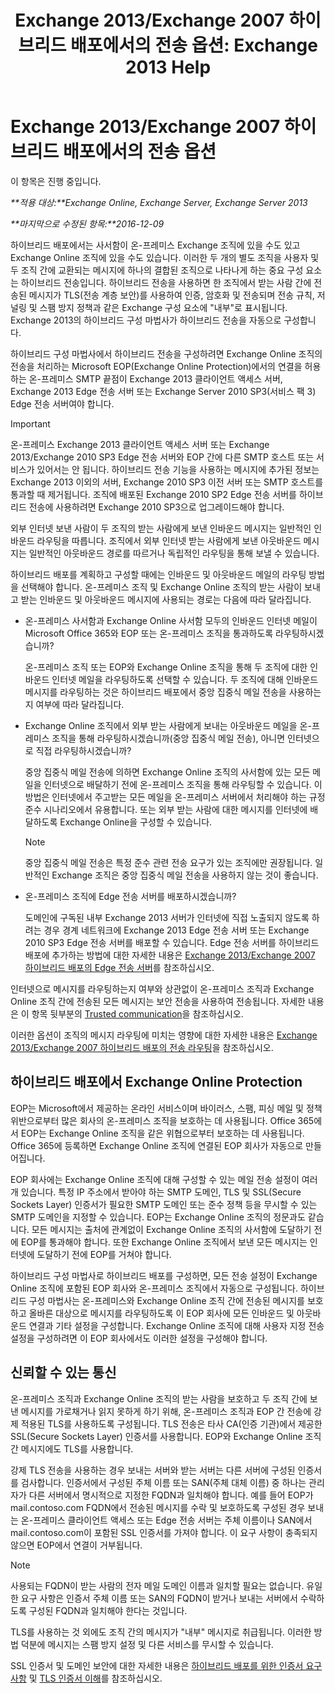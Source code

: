 ﻿---
title: 'Exchange 2013/Exchange 2007 하이브리드 배포에서의 전송 옵션: Exchange 2013 Help'
TOCTitle: Exchange 2013/Exchange 2007 하이브리드 배포에서의 전송 옵션
ms:assetid: 92d9e3ca-8d79-4872-9ff7-0067fcdbd434
ms:mtpsurl: https://technet.microsoft.com/ko-kr/library/Dn151301(v=EXCHG.150)
ms:contentKeyID: 54651853
ms.date: 01/10/2018
mtps_version: v=EXCHG.150
ms.translationtype: HT
---

# Exchange 2013/Exchange 2007 하이브리드 배포에서의 전송 옵션

이 항목은 진행 중입니다.  

_**적용 대상:**Exchange Online, Exchange Server, Exchange Server 2013_

_**마지막으로 수정된 항목:**2016-12-09_

하이브리드 배포에서는 사서함이 온-프레미스 Exchange 조직에 있을 수도 있고 Exchange Online 조직에 있을 수도 있습니다. 이러한 두 개의 별도 조직을 사용자 및 두 조직 간에 교환되는 메시지에 하나의 결합된 조직으로 나타나게 하는 중요 구성 요소는 하이브리드 전송입니다. 하이브리드 전송을 사용하면 한 조직에서 받는 사람 간에 전송된 메시지가 TLS(전송 계층 보안)를 사용하여 인증, 암호화 및 전송되며 전송 규칙, 저널링 및 스팸 방지 정책과 같은 Exchange 구성 요소에 "내부"로 표시됩니다. Exchange 2013의 하이브리드 구성 마법사가 하이브리드 전송을 자동으로 구성합니다.

하이브리드 구성 마법사에서 하이브리드 전송을 구성하려면 Exchange Online 조직의 전송을 처리하는 Microsoft EOP(Exchange Online Protection)에서의 연결을 허용하는 온-프레미스 SMTP 끝점이 Exchange 2013 클라이언트 액세스 서버, Exchange 2013 Edge 전송 서버 또는 Exchange Server 2010 SP3(서비스 팩 3) Edge 전송 서버여야 합니다.


> [!IMPORTANT]
> 온-프레미스 Exchange 2013 클라이언트 액세스 서버 또는 Exchange 2013/Exchange 2010 SP3 Edge 전송 서버와 EOP 간에 다른 SMTP 호스트 또는 서비스가 있어서는 안 됩니다. 하이브리드 전송 기능을 사용하는 메시지에 추가된 정보는 Exchange 2013 이외의 서버, Exchange 2010 SP3 이전 서버 또는 SMTP 호스트를 통과할 때 제거됩니다. 조직에 배포된 Exchange 2010 SP2 Edge 전송 서버를 하이브리드 전송에 사용하려면 Exchange 2010 SP3으로 업그레이드해야 합니다.



외부 인터넷 보낸 사람이 두 조직의 받는 사람에게 보낸 인바운드 메시지는 일반적인 인바운드 라우팅을 따릅니다. 조직에서 외부 인터넷 받는 사람에게 보낸 아웃바운드 메시지는 일반적인 아웃바운드 경로를 따르거나 독립적인 라우팅을 통해 보낼 수 있습니다.

하이브리드 배포를 계획하고 구성할 때에는 인바운드 및 아웃바운드 메일의 라우팅 방법을 선택해야 합니다. 온-프레미스 조직 및 Exchange Online 조직의 받는 사람이 보내고 받는 인바운드 및 아웃바운드 메시지에 사용되는 경로는 다음에 따라 달라집니다.

  - 온-프레미스 사서함과 Exchange Online 사서함 모두의 인바운드 인터넷 메일이 Microsoft Office 365와 EOP 또는 온-프레미스 조직을 통과하도록 라우팅하시겠습니까?
    
    온-프레미스 조직 또는 EOP와 Exchange Online 조직을 통해 두 조직에 대한 인바운드 인터넷 메일을 라우팅하도록 선택할 수 있습니다. 두 조직에 대해 인바운드 메시지를 라우팅하는 것은 하이브리드 배포에서 중앙 집중식 메일 전송을 사용하는지 여부에 따라 달라집니다.

  - Exchange Online 조직에서 외부 받는 사람에게 보내는 아웃바운드 메일을 온-프레미스 조직을 통해 라우팅하시겠습니까(중앙 집중식 메일 전송), 아니면 인터넷으로 직접 라우팅하시겠습니까?
    
    중앙 집중식 메일 전송에 의하면 Exchange Online 조직의 사서함에 있는 모든 메일을 인터넷으로 배달하기 전에 온-프레미스 조직을 통해 라우팅할 수 있습니다. 이 방법은 인터넷에서 주고받는 모든 메일을 온-프레미스 서버에서 처리해야 하는 규정 준수 시나리오에서 유용합니다. 또는 외부 받는 사람에 대한 메시지를 인터넷에 배달하도록 Exchange Online을 구성할 수 있습니다.
    

    > [!NOTE]
    > 중앙 집중식 메일 전송은 특정 준수 관련 전송 요구가 있는 조직에만 권장됩니다. 일반적인 Exchange 조직은 중앙 집중식 메일 전송을 사용하지 않는 것이 좋습니다.



  - 온-프레미스 조직에 Edge 전송 서버를 배포하시겠습니까?
    
    도메인에 구독된 내부 Exchange 2013 서버가 인터넷에 직접 노출되지 않도록 하려는 경우 경계 네트워크에 Exchange 2013 Edge 전송 서버 또는 Exchange 2010 SP3 Edge 전송 서버를 배포할 수 있습니다. Edge 전송 서버를 하이브리드 배포에 추가하는 방법에 대한 자세한 내용은 [Exchange 2013/Exchange 2007 하이브리드 배포의 Edge 전송 서버](edge-transport-servers-in-exchange-2013-exchange-2007-hybrid-deployments-exchange-2013-help.md)를 참조하십시오.

인터넷으로 메시지를 라우팅하는지 여부와 상관없이 온-프레미스 조직과 Exchange Online 조직 간에 전송된 모든 메시지는 보안 전송을 사용하여 전송됩니다. 자세한 내용은 이 항목 뒷부분의 [Trusted communication](transport-options-in-exchange-hybrid-deployments-exchange-2013-help.md)을 참조하십시오.

이러한 옵션이 조직의 메시지 라우팅에 미치는 영향에 대한 자세한 내용은 [Exchange 2013/Exchange 2007 하이브리드 배포의 전송 라우팅](transport-routing-in-exchange-2013-exchange-2007-hybrid-deployments-exchange-2013-help.md)을 참조하십시오.

## 하이브리드 배포에서 Exchange Online Protection

EOP는 Microsoft에서 제공하는 온라인 서비스이며 바이러스, 스팸, 피싱 메일 및 정책 위반으로부터 많은 회사의 온-프레미스 조직을 보호하는 데 사용됩니다. Office 365에서 EOP는 Exchange Online 조직을 같은 위협으로부터 보호하는 데 사용됩니다. Office 365에 등록하면 Exchange Online 조직에 연결된 EOP 회사가 자동으로 만들어집니다.

EOP 회사에는 Exchange Online 조직에 대해 구성할 수 있는 메일 전송 설정이 여러 개 있습니다. 특정 IP 주소에서 받아야 하는 SMTP 도메인, TLS 및 SSL(Secure Sockets Layer) 인증서가 필요한 SMTP 도메인 또는 준수 정책 등을 무시할 수 있는 SMTP 도메인을 지정할 수 있습니다. EOP는 Exchange Online 조직의 정문과도 같습니다. 모든 메시지는 출처에 관계없이 Exchange Online 조직의 사서함에 도달하기 전에 EOP를 통과해야 합니다. 또한 Exchange Online 조직에서 보낸 모든 메시지는 인터넷에 도달하기 전에 EOP를 거쳐야 합니다.

하이브리드 구성 마법사로 하이브리드 배포를 구성하면, 모든 전송 설정이 Exchange Online 조직에 포함된 EOP 회사와 온-프레미스 조직에서 자동으로 구성됩니다. 하이브리드 구성 마법사는 온-프레미스와 Exchange Online 조직 간에 전송된 메시지를 보호하고 올바른 대상으로 메시지를 라우팅하도록 이 EOP 회사에 모든 인바운드 및 아웃바운드 연결과 기타 설정을 구성합니다. Exchange Online 조직에 대해 사용자 지정 전송 설정을 구성하려면 이 EOP 회사에서도 이러한 설정을 구성해야 합니다.

## 신뢰할 수 있는 통신

온-프레미스 조직과 Exchange Online 조직의 받는 사람을 보호하고 두 조직 간에 보낸 메시지를 가로채거나 읽지 못하게 하기 위해, 온-프레미스 조직과 EOP 간 전송에 강제 적용된 TLS를 사용하도록 구성됩니다. TLS 전송은 타사 CA(인증 기관)에서 제공한 SSL(Secure Sockets Layer) 인증서를 사용합니다. EOP와 Exchange Online 조직 간 메시지에도 TLS를 사용합니다.

강제 TLS 전송을 사용하는 경우 보내는 서버와 받는 서버는 다른 서버에 구성된 인증서를 검사합니다. 인증서에서 구성된 주체 이름 또는 SAN(주체 대체 이름) 중 하나는 관리자가 다른 서버에서 명시적으로 지정한 FQDN과 일치해야 합니다. 예를 들어 EOP가 mail.contoso.com FQDN에서 전송된 메시지를 수락 및 보호하도록 구성된 경우 보내는 온-프레미스 클라이언트 액세스 또는 Edge 전송 서버는 주체 이름이나 SAN에서 mail.contoso.com이 포함된 SSL 인증서를 가져야 합니다. 이 요구 사항이 충족되지 않으면 EOP에서 연결이 거부됩니다.


> [!NOTE]
> 사용되는 FQDN이 받는 사람의 전자 메일 도메인 이름과 일치할 필요는 없습니다. 유일한 요구 사항은 인증서 주체 이름 또는 SAN의 FQDN이 받거나 보내는 서버에서 수락하도록 구성된 FQDN과 일치해야 한다는 것입니다.



TLS를 사용하는 것 외에도 조직 간의 메시지가 "내부" 메시지로 취급됩니다. 이러한 방법 덕분에 메시지는 스팸 방지 설정 및 다른 서비스를 무시할 수 있습니다.

SSL 인증서 및 도메인 보안에 대한 자세한 내용은 [하이브리드 배포를 위한 인증서 요구 사항](certificate-requirements-for-hybrid-deployments-exchange-2013-help.md) 및 [TLS 인증서 이해](http://go.microsoft.com/fwlink/p/?linkid=187237)를 참조하십시오.

